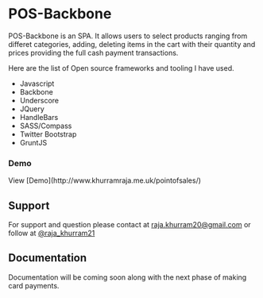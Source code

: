 POS-Backbone
============

POS-Backbone is an SPA. It allows users to select products ranging from differet categories, adding, deleting items in the cart with their quantity and prices providing the full cash payment transactions.

Here are the list of Open source frameworks and tooling I have used.

- Javascript
- Backbone
- Underscore
- JQuery
- HandleBars
- SASS/Compass
- Twitter Bootstrap
- GruntJS

<h3>Demo</h3>
View [Demo](http://www.khurramraja.me.uk/pointofsales/)

## Support
For support and question please contact at [raja.khurram20@gmail.com](mailto:raja.khurram20@gmail.com/)  or follow at [@raja_khurram21](https://twitter.com/raja_khurram21)

## Documentation
Documentation will be coming soon along with the next phase of making card payments.
